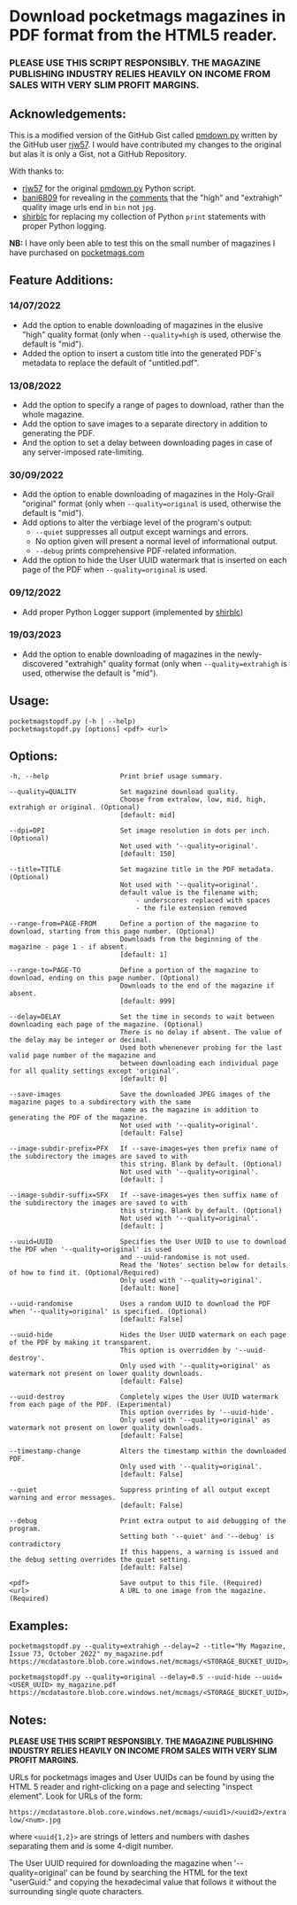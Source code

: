 # Download pocketmags magazines in PDF format from the HTML5 reader.

### PLEASE USE THIS SCRIPT RESPONSIBLY. THE MAGAZINE PUBLISHING INDUSTRY RELIES HEAVILY ON INCOME FROM SALES WITH VERY SLIM PROFIT MARGINS.

## Acknowledgements:
This is a modified version of the GitHub Gist called [pmdown.py](https://gist.github.com/rjw57/b9fbbd173d22aca42a80) written by the GitHub user [rjw57](https://github.com/rjw57). I would have contributed my changes to the original but alas it is only a Gist, not a GitHub Repository.

With thanks to:
- [rjw57](https://github.com/rjw57) for the original [pmdown.py](https://gist.github.com/rjw57/b9fbbd173d22aca42a80) Python script.
- [bani6809](https://github.com/bani6809) for revealing in the [comments](https://gist.github.com/rjw57/b9fbbd173d22aca42a80?permalink_comment_id=3779130#gistcomment-3779130) that the "high" and "extrahigh" quality image urls end in `bin` not `jpg`.
- [shirblc](https://github.com/shirblc) for replacing my collection of Python `print` statements with proper Python logging.

**NB:** I have only been able to test this on the small number of magazines I have purchased on [pocketmags.com](https://pocketmags.com)

## Feature Additions:
### 14/07/2022
- Add the option to enable downloading of magazines in the elusive "high" quality format (only when `--quality=high` is used, otherwise the default is "mid").
- Added the option to insert a custom title into the generated PDF's metadata to replace the default of "untitled.pdf".
### 13/08/2022
- Add the option to specify a range of pages to download, rather than the whole magazine.
- Add the option to save images to a separate directory in addition to generating the PDF.
- And the option to set a delay between downloading pages in case of any server-imposed rate-limiting.
### 30/09/2022
- Add the option to enable downloading of magazines in the Holy-Grail "original" format (only when `--quality=original` is used, otherwise the default is "mid").
- Add options to alter the verbiage level of the program's output:
  - `--quiet` suppresses all output except warnings and errors.
  - No option given will present a normal level of informational output.
  - `--debug` prints comprehensive PDF-related information. 
- Add the option to hide the User UUID watermark that is inserted on each page of the PDF when `--quality=original` is used.
### 09/12/2022
- Add proper Python Logger support (implemented by [shirblc](https://github.com/shirblc))
### 19/03/2023
- Add the option to enable downloading of magazines in the newly-discovered "extrahigh" quality format (only when `--quality=extrahigh` is used, otherwise the default is "mid").

## Usage:

```
pocketmagstopdf.py (-h | --help)
pocketmagstopdf.py [options] <pdf> <url>
```

## Options:

```
-h, --help                  Print brief usage summary.

--quality=QUALITY           Set magazine download quality.
                            Choose from extralow, low, mid, high, extrahigh or original. (Optional)
                            [default: mid]

--dpi=DPI                   Set image resolution in dots per inch. (Optional)
                            Not used with '--quality=original'.
                            [default: 150]

--title=TITLE               Set magazine title in the PDF metadata. (Optional)
                            Not used with '--quality=original'.
                            default value is the filename with;
                                - underscores replaced with spaces
                                - the file extension removed

--range-from=PAGE-FROM      Define a portion of the magazine to download, starting from this page number. (Optional)
                            Downloads from the beginning of the magazine - page 1 - if absent.
                            [default: 1]

--range-to=PAGE-TO          Define a portion of the magazine to download, ending on this page number. (Optional)
                            Downloads to the end of the magazine if absent.
                            [default: 999]

--delay=DELAY               Set the time in seconds to wait between downloading each page of the magazine. (Optional)
                            There is no delay if absent. The value of the delay may be integer or decimal.
                            Used both whenenever probing for the last valid page number of the magazine and
                            between downloading each individual page for all quality settings except 'original'.
                            [default: 0]

--save-images               Save the downloaded JPEG images of the magazine pages to a subdirectory with the same
                            name as the magazine in addition to generating the PDF of the magazine.
                            Not used with '--quality=original'.
                            [default: False]

--image-subdir-prefix=PFX   If --save-images=yes then prefix name of the subdirectory the images are saved to with
                            this string. Blank by default. (Optional)
                            Not used with '--quality=original'.
                            [default: ]

--image-subdir-suffix=SFX   If --save-images=yes then suffix name of the subdirectory the images are saved to with
                            this string. Blank by default. (Optional)
                            Not used with '--quality=original'.
                            [default: ]

--uuid=UUID                 Specifies the User UUID to use to download the PDF when '--quality=original' is used
                            and --uuid-randomise is not used.
                            Read the 'Notes' section below for details of how to find it. (Optional/Required)
                            Only used with '--quality=original'.
                            [default: None]

--uuid-randomise            Uses a random UUID to download the PDF when '--quality=original' is specified. (Optional)
                            [default: False]

--uuid-hide                 Hides the User UUID watermark on each page of the PDF by making it transparent.
                            This option is overridden by '--uuid-destroy'.
                            Only used with '--quality=original' as watermark not present on lower quality downloads.
                            [default: False]

--uuid-destroy              Completely wipes the User UUID watermark from each page of the PDF. (Experimental)
                            This option overrides by '--uuid-hide'.
                            Only used with '--quality=original' as watermark not present on lower quality downloads.
                            [default: False]

--timestamp-change          Alters the timestamp within the downloaded PDF.
                            Only used with '--quality=original'.
                            [default: False]

--quiet                     Suppress printing of all output except warning and error messages.
                            [default: False]

--debug                     Print extra output to aid debugging of the program.
                            Setting both '--quiet' and '--debug' is contradictory
                            If this happens, a warning is issued and the debug setting overrides the quiet setting.
                            [default: False]

<pdf>                       Save output to this file. (Required)
<url>                       A URL to one image from the magazine. (Required)
```

## Examples:
```
pocketmagstopdf.py --quality=extrahigh --delay=2 --title="My Magazine, Issue 73, October 2022" my_magazine.pdf https://mcdatastore.blob.core.windows.net/mcmags/<STORAGE_BUCKET_UUID>/<ISSUE_UUID>/extralow/0000.jpg

pocketmagstopdf.py --quality=original --delay=0.5 --uuid-hide --uuid=<USER_UUID> my_magazine.pdf https://mcdatastore.blob.core.windows.net/mcmags/<STORAGE_BUCKET_UUID>/<ISSUE_UUID>/extralow/0000.jpg
```

## Notes:

**PLEASE USE THIS SCRIPT RESPONSIBLY. THE MAGAZINE PUBLISHING INDUSTRY RELIES
HEAVILY ON INCOME FROM SALES WITH VERY SLIM PROFIT MARGINS.**

URLs for pocketmags images and User UUIDs can be found by using the HTML 5 reader and right-clicking on a page and selecting "inspect element". Look for URLs of the form:

`https://mcdatastore.blob.core.windows.net/mcmags/<uuid1>/<uuid2>/extralow/<num>.jpg`

where `<uuid{1,2}>` are strings of letters and numbers with dashes separating them and <num> is some 4-digit number.

The User UUID required for downloading the magazine when '--quality=original' can be found by searching the HTML for the text "userGuid:" and copying the hexadecimal value that follows it without the surrounding single quote characters.